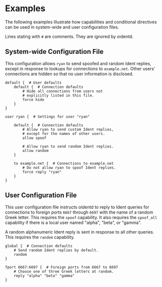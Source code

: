 <!--
Copyright (c)  2018-2020  Janik Rabe

Permission is granted to copy, distribute and/or modify this document
under the terms of the GNU Free Documentation License, Version 1.3
or any later version published by the Free Software Foundation;
with no Invariant Sections, no Front-Cover Texts, and no Back-Cover Texts.
A copy of the license is included in the file 'COPYING.DOC'
-->

# Examples

The following examples illustrate how capabilities and conditional directives
can be used in system-wide and user configuration files.

Lines stating with `#` are comments.
They are ignored by oidentd.

## System-wide Configuration File

This configuration allows `ryan` to send spoofed and random Ident replies,
except in response to lookups for connections to `example.net`.
Other users' connections are hidden so that no user information is disclosed.

```
default {  # User defaults
	default {  # Connection defaults
		# Hide all connections from users not
		# explicitly listed in this file.
		force hide
	}
}

user ryan {  # Settings for user "ryan"

	default {  # Connection defaults
		# Allow ryan to send custom Ident replies,
		# except for the names of other users.
		allow spoof

		# Allow ryan to send random Ident replies.
		allow random
	}

	to example.net {  # Connections to example.net
		# Do not allow ryan to spoof Ident replies.
		force reply "ryan"
	}
}
```

## User Configuration File

This user configuration file instructs oidentd to reply to Ident queries for
connections to foreign ports `6667` through `6697` with the name of a random
Greek letter.
This requires the `spoof` capability.
It also requires the `spoof_all` capability if there is a local user named
"alpha", "beta", or "gamma".

A random alphanumeric Ident reply is sent in response to all other queries.
This requires the `random` capability.

```
global {  # Connection defaults
	# Send random Ident replies by default.
	random
}

fport 6667:6697 {  # Foreign ports from 6667 to 6697
	# Choose one of three Greek letters at random.
	reply "alpha" "beta" "gamma"
}
```
